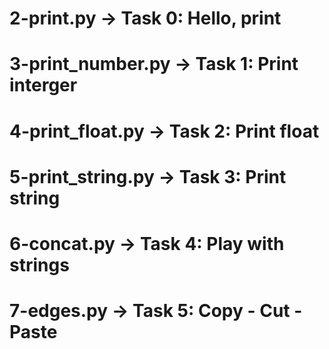 # 2-print.py -> Task 0: Hello, print
# 3-print_number.py -> Task 1: Print interger
# 4-print_float.py -> Task 2: Print float
# 5-print_string.py -> Task 3: Print string
# 6-concat.py -> Task 4: Play with strings
# 7-edges.py -> Task 5: Copy - Cut - Paste
#